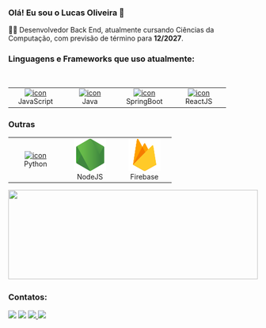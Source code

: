 ### Olá! Eu sou o Lucas Oliveira 👋

👨‍💻 Desenvolvedor Back End, atualmente cursando Ciências da Computação, com previsão de término para **12/2027**.

### Linguagens e Frameworks que uso atualmente:
<table align="center">
  <tr>
     <td align="center" width="96">
      <a href="#macropower-tech">
        <img src="https://techstack-generator.vercel.app/js-icon.svg" alt="icon" width="65" height="65" />
      </a>
        <br>JavaScript
    </td>
     <td align="center" width="96">
      <a href="#macropower-tech">
        <img src="https://techstack-generator.vercel.app/java-icon.svg" alt="icon" width="65" height="65" />
      </a>
        <br>Java
    </td>
     <br>
     <td align="center" width="96">
      <a href="#macropower-tech">
        <img src="https://user-images.githubusercontent.com/25181517/183891303-41f257f8-6b3d-487c-aa56-c497b880d0fb.png" alt="icon" width="65" height="65" />
      </a>
        <br>SpringBoot
    </td>
    <td align="center" width="96">
      <a href="#macropower-tech">
        <img src="https://techstack-generator.vercel.app/react-icon.svg"  alt="icon" width="65" height="65" />
      </a>
        <br>ReactJS
    </td>
    </td>
</tr>
</table>

### Outras
<table align="center">

  <tr>
    <td align="center" width="96">
      <a href="#macropower-tech">
        <img src="https://techstack-generator.vercel.app/python-icon.svg"  alt="icon" width="65" height="65" />
      </a>
        <br>Python
    </td>
    <td align="center" width="96">
      <a href="#macropower-tech">
        <img src="https://raw.githubusercontent.com/devicons/devicon/master/icons/nodejs/nodejs-original.svg"  alt="icon" width="65" height="65" />
      </a>
        <br>NodeJS
    </td>
    <td align="center" width="96">
      <a href="#macropower-tech">
        <img src="https://raw.githubusercontent.com/devicons/devicon/master/icons/firebase/firebase-original.svg"  alt="icon" width="65" height="65" />
      </a>
        <br>Firebase
    </td>
    </td>
</tr>
</table>

 <div>
    <img height="180em" width="100%" src="https://github-readme-stats.vercel.app/api/top-langs/?username=lucasoliveira04&layout=compact&langs_count=7&theme=dracula"/>
</div>


### Contatos:
[<img src = "https://img.shields.io/badge/-Instagram-%23E4405F?style=for-the-badge&logo=instagram&logoColor=white">](https://www.instagram.com/lucasoliveira.04_/?next=%2F)
<a href = "mailto:camposdlucasoli@gmail.com"><img src="https://img.shields.io/badge/Gmail-D14836?style=for-the-badge&logo=gmail&logoColor=white" target="_blank"></a>
<a id="twitter" href="https://twitter.com/lucasoli04">
<img src="https://img.shields.io/badge/Twitter-1DA1F2?style=for-the-badge&logo=twitter&logoColor=white"/>
</a>
<a id="linkedin" href="https://www.linkedin.com/in/lucas-oliveira-08334a264/">
<img src="https://img.shields.io/badge/LinkedIn-0077B5?style=for-the-badge&logo=linkedin&logoColor=white"/>
</a>